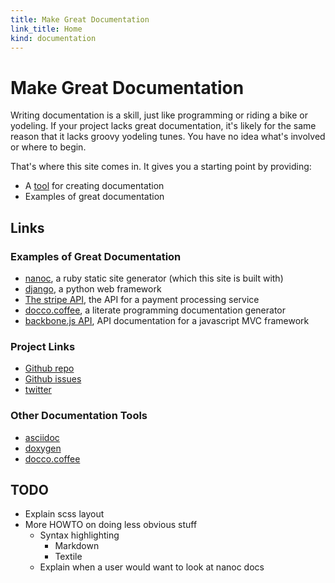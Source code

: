 ```yaml
--- 
title: Make Great Documentation
link_title: Home
kind: documentation
---
```


# Make Great Documentation

Writing documentation is a skill, just like programming or riding a
bike or yodeling. If your project lacks great documentation, it's
likely for the same reason that it lacks groovy yodeling tunes. You
have no idea what's involved or where to begin.

That's where this site comes in. It gives you a starting point by
providing:

* A [tool](2-quickstart/) for creating documentation
* Examples of great documentation

## Links

### Examples of Great Documentation

* [nanoc](http://nanoc.stoneship.org/docs/), a ruby static site
  generator (which this site is built with)
* [django](https://docs.djangoproject.com/en/1.4/), a python web
  framework
* [The stripe API](https://stripe.com/docs/api), the API for a payment
  processing service
* [docco.coffee](http://jashkenas.github.com/docco/), a literate
  programming documentation generator
* [backbone.js API](http://documentcloud.github.com/backbone/), API
  documentation for a javascript MVC framework

### Project Links

* [Github repo](https://github.com/flyingmachine/doctemplate)
* [Github issues](https://github.com/flyingmachine/doctemplate/issues)
* [twitter](https://twitter.com/nonrecursive)

### Other Documentation Tools

* [asciidoc](http://www.methods.co.nz/asciidoc/)
* [doxygen](http://www.doxygen.org/)
* [docco.coffee](http://jashkenas.github.com/docco/)

## TODO

* Explain scss layout
* More HOWTO on doing less obvious stuff
    * Syntax highlighting
        * Markdown
        * Textile
    * Explain when a user would want to look at nanoc docs
